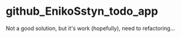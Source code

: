 # github_EnikoSstyn_todo_app
Not a good solution, but it's work (hopefully), need to refactoring...

